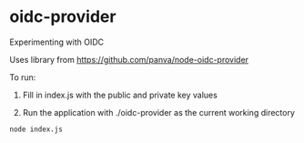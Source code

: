 # oidc-provider
Experimenting with OIDC

Uses library from https://github.com/panva/node-oidc-provider

To run: 

1) Fill in index.js with the public and private key values

2) Run the application with ./oidc-provider as the current working directory
```
node index.js
```